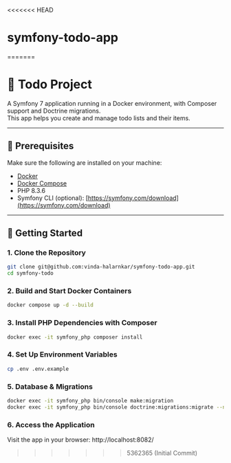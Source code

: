 <<<<<<< HEAD
# symfony-todo-app
=======
# 📝 Todo Project

A Symfony 7 application running in a Docker environment, with Composer support and Doctrine migrations.  
This app helps you create and manage todo lists and their items.

---

## 🧰 Prerequisites

Make sure the following are installed on your machine:

- [Docker](https://www.docker.com/)
- [Docker Compose](https://docs.docker.com/compose/)
- PHP 8.3.6
- Symfony CLI (optional): [https://symfony.com/download](https://symfony.com/download)

---

## 🚀 Getting Started

### 1. Clone the Repository

```bash
git clone git@github.com:vinda-halarnkar/symfony-todo-app.git
cd symfony-todo
```

### 2. Build and Start Docker Containers

```bash
docker compose up -d --build
```

### 3. Install PHP Dependencies with Composer

```bash
docker exec -it symfony_php composer install
```

### 4. Set Up Environment Variables
```bash
cp .env .env.example
```

### 5. Database & Migrations
```bash
docker exec -it symfony_php bin/console make:migration
docker exec -it symfony_php bin/console doctrine:migrations:migrate --no-interaction
```

### 6. Access the Application
Visit the app in your browser: http://localhost:8082/


>>>>>>> 5362365 (Initial Commit)
